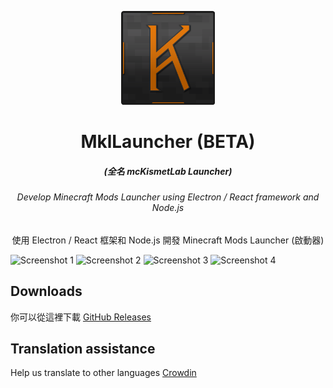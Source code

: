 <p align="center"><img src="./src/assets/images/logo/logo.png" width="150px" height="150px"></p>
<h1 align="center">MklLauncher (BETA)</h1>
<em><h5 align="center">(全名 mcKismetLab Launcher)</h5></em>
<h6 align="center">Develop Minecraft Mods Launcher using Electron / React framework and Node.js</h6>
<p align="center">使用 Electron / React 框架和 Node.js 開發 Minecraft Mods Launcher (啟動器)</p>

![Screenshot 1](https://i.imgur.com/LXI4x6F.png)
![Screenshot 2](https://i.imgur.com/8fLMzzJ.png)
![Screenshot 3](https://i.imgur.com/M9FBJi7.png)
![Screenshot 4](https://i.imgur.com/ucq4zN2.png)

## Downloads

你可以從這裡下載 [GitHub Releases](https://github.com/mckismetlab/mckismetlab-launcher/releases)

## Translation assistance

Help us translate to other languages [Crowdin](https://crowdin.com/project/mkllauncher)
